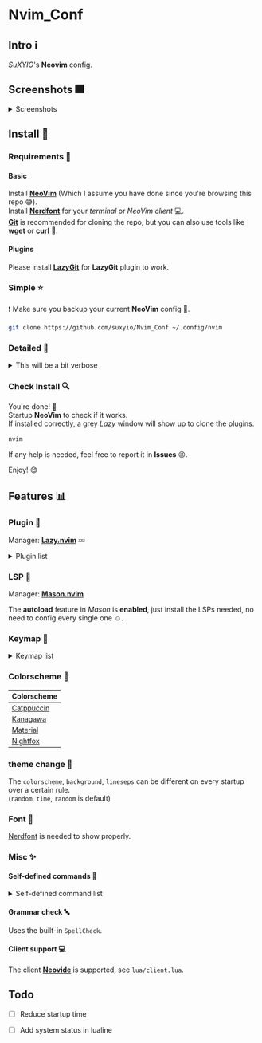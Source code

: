 # Nvim_Conf

## Intro :information_source:

_SuXYIO_'s __Neovim__ config. 

## Screenshots :fireworks:

<details>
<summary>Screenshots</summary>

> Editing with _tree view_ :evergreen_tree:, _telescope_ :telescope: on, _kanagawa-dragon_ :japanese_goblin: colorscheme. 
![Screenshot0](./media/Screenshot0.png)

> Editing source checking for function _definition_ :microscope:, _outline_ :mag: on, _duskfox_ :blue_heart: colorscheme. 
![Screenshot1](./media/Screenshot1.png)

> Editing with _lazygit_ :pager:, _tree view_ :evergreen_tree: on, _kanagawa-dragon_ :japanese_goblin: colorscheme. 
![Screenshot2](./media/Screenshot2.png)

> Editing source with _code diagnostic_ :syringe: on, _catppuccin-mocha_ :cat: colorscheme. 
![Screenshot3](./media/Screenshot3.png)

Note that these screenshots may not represent the actual effect, which is dependent on the terminal / NeoVim client config :computer:.  
Also, these screenshots might be outdated due to my laziness :sleeping:. 

</details>

## Install :calling:

### Requirements :battery:

#### Basic

Install __[NeoVim](https://github.com/neovim/neovim)__ (Which I assume you have done since you're browsing this repo :sweat_smile:).  
Install __[Nerdfont](https://nerdfonts.com)__ for your _terminal_ or _NeoVim client_ :computer:.  
__[Git](https://git-scm.com)__ is recommended for cloning the repo, but you can also use tools like __wget__ or __curl__ :wrench:.  

#### Plugins

Please install __[LazyGit](https://github.com/jesseduffield/lazygit)__ for __LazyGit__ plugin to work.  

### Simple :star:

:exclamation: Make sure you backup your current __NeoVim__ config :floppy_disk:.  

```bash
git clone https://github.com/suxyio/Nvim_Conf ~/.config/nvim
```

### Detailed :star2:

<details>

<summary>This will be a bit verbose</summary>

1. _Optional_  
Backup your current __NeoVim__ config :floppy_disk:. 
```bash
mv ~/.config/nvim ~/.config/nvim.bak
```

1. Clone this repo :satellite:.  
```bash
git clone https://github.com/suxyio/Nvim_Conf ~/.config/nvim
```
</details>

### Check Install :mag:

You're done! :tada:  
Startup __NeoVim__ to check if it works.  
If installed correctly, a grey _Lazy_ window will show up to clone the plugins. 
```bash
nvim
```
If any help is needed, feel free to report it in __Issues__ :wink:. 

Enjoy! :blush:

## Features :bar_chart:

### Plugin :electric_plug:

Manager: __[Lazy.nvim](https://github.com/folke/lazy.nvim)__ :zzz:

<details>
<summary>Plugin list</summary>

| Plugin | Description |
| ------ | ----------- |
| [Autopairs](https://github.com/windwp/nvim-autopairs) | Better insert experience for __paired characters__ |
| [Bufferline](https://github.com/akinsho/bufferline.nvim) | Provide __bufferline__ |
| [Cmp](https://github.com/hrsh7th/nvim-cmp) | Provide __completion__ |
| [Codeium](https://github.com/Exafunction/codeium.nvim) | Provide __AI__ assist |
| [Dashboard](https://github.com/nvimdev/dashboard-nvim) | Startup __dashboard__ |
| [LazyGit](https://github.com/kdheepak/lazygit.nvim) | Provide __LazyGit__ integration |
| [LspSaga](https://github.com/nvimdev/lspsaga.nvim) | Better __LSP experience__ |
| [Lualine](https://github.com/nvim-lualine/lualine.nvim) | Provide fancy __lines and tabs__ |
| [Mason](https://github.com/williamboman/mason.nvim) | __Install LSPs__ |
| [MarkdownPreview](https://github.com/iamcco/markdown-preview.nvim) | Preview __markdown__ files |
| [Notify](https://github.com/rcarriga/nvim-notify) | Notice __UI__ |
| [NvimTree](https://github.com/nvim-tree/nvim-tree.lua) | Provide __tree__ view |
| [Telescope](https://github.com/nvim-telescope/telescope.nvim) | __Find__ files |
| [TodoComments](https://github.com/folke/todo-comments.nvim) | Highlight __todo__ comments |
| [Transparent](https://github.com/xiyaowong/transparent.nvim) | __Transparent__ background |
| [Wilder](https://github.com/gelguy/wilder.nvim) | Provide __cmdline completion__ |

</details>

### LSP :closed_book:

Manager: __[Mason.nvim](https://github.com/williamboman/mason.nvim)__

The __autoload__ feature in _Mason_ is __enabled__, just install the LSPs needed, no need to config every single one :relaxed:. 

### Keymap :musical_keyboard:

<details>
<summary>Keymap list</summary>

__Note__: The single __characters__ here are all __capital__, which represents the key on the keyboard, capital key presses will be represented with <kbd>Shift</kbd>. 

#### Base :star:

| Mode | Key | Map | Description |
| ---- | --- | --- | ----------- |
| / | <kbd>;</kbd> | `leader` | __Leader__ key |
| N | <kbd>Cmd</kbd>-<kbd>C</kbd> | `"+y` | __Copy__ to system clipboard |
| N | <kbd>Cmd</kbd>-<kbd>V</kbd> | `"+P` | __Paste__ from system clipboard in normal mode |
| I | <kbd>Cmd</kbd>-<kbd>V</kbd> | `<Esc>"+P` | __Paste__ from system clipboard in insert mode |
| N | <kbd>Leader</kbd>-<kbd>Q</kbd> | `<CMD>q<CR>` | __Quit__ |
| N | <kbd>Leader</kbd>-<kbd>WW</kbd> | `<CMD>w<CR>` | __Save__ |
| N | <kbd>Leader</kbd>-<kbd>WQ</kbd> | `<CMD>wq<CR>` | __Save & Quit__ |
| I | <kbd>J</kbd><kbd>K</kbd> | `<Esc>` | __Escape__ from insert mode |
| N | <kbd>Space</kbd> | `:` | Go to __command__ mode |
| N | <kbd>Ctrl</kbd>-<kbd>K</kbd> | `ddkP` | __Move line__ up |
| N | <kbd>Ctrl</kbd>-<kbd>J</kbd> | `ddp` | __Move line__ down |
| N | <kbd>Esc</kbd> | `<CMD>noh<CR>` | Remove __highlight__ (clear search highlight) |
| N | <kbd>Leader</kbd>-<kbd>J</kbd> | `<CMD>bn<CR>` | Switch next __buffer__ |
| N | <kbd>Leader</kbd>-<kbd>Shift</kbd>-<kbd>J</kbd> | `<CMD>bp<CR>` | Switch previous __buffer__ |
| N | <kbd>Leader</kbd>-<kbd>K</kbd> | `<CMD>bd<CR>` | Delete __buffer__ |
| N | <kbd>Leader</kbd>-<kbd>Shift</kbd>-<kbd>K</kbd> | `<CMD>bd!<CR>` | Force delete __buffer__ |
| N | <kbd>Leader</kbd><kbd>W</kbd> | `<C-w>` | __Window__ control |
| N | <kbd>Leader</kbd><kbd>Z</kbd> | `<CMD>set spell!<CR>` | Toggle __spellcheck__ |
| T | <kbd>J</kbd><kbd>K</kbd> | `<C-\\><C-n>` | __Escape__ from terminal mode |

#### Plugin :electric_plug:

| Plugin | Mode | Key | Map | Description |
| ------ | ---- | --- | --- | ----------- |
| Codeium | N | <kbd>Leader</kbd>-<kbd>N</kbd> | `<CMD>Codeium Enable<CR>` | Enable __Codeium__ |
| LazyGit | N | <kbd>Leader</kbd>-<kbd>D</kbd> | `<CMD>LazyGit<CR>` | Toggle __LazyGit__ |
| LspSaga | N | <kbd>[</kbd><kbd>E</kbd> | `<CMD>Lspsaga diagnostic_jump_next<CR>` | __Jump__ to next __diagnostic__ |
| LspSaga | N | <kbd>[</kbd><kbd>Shift</kbd>-<kbd>E</kbd> | `<CMD>Lspsaga diagnostic_jump_next<CR>` | __Jump__ to previous __diagnostic__ |
| LspSaga | N | <kbd>Leader</kbd>-<kbd>A</kbd> | `<CMD>Lspsaga code_action<CR>` | Show __actions__ of code |
| LspSaga | N | <kbd>Leader</kbd>-<kbd>S</kbd> | `<CMD>Lspsaga outline<CR>` | Show __outline__(structure) of code |
| LspSaga | N | <kbd>Leader</kbd>-<kbd>V</kbd> | `<CMD>Lspsaga peek_definition<CR>` | Peek __definition__ |
| LspSaga | N | <kbd>Leader</kbd>-<kbd>C</kbd> | `<CMD>Lspsaga show_line_diagnostics<CR>` | Show __line diagnostics__ |
| LspSaga | N | <kbd>Leader</kbd>-<kbd>L</kbd> | `<CMD>Lspsaga term_toggle<CR>` | Toggle __terminal__ |
| MarkdownPreview | N | <kbd>Leader</kbd>-<kbd>X</kbd> | `<CMD>MarkdownPreviewToggle<CR>` | Toggle __markdown__ preview |
| NvimCmp | I | <kbd>Enter</kbd> | `cmp.mapping.confirm({select = true})` | Confirm __completion__ |
| NvimCmp | I | <kbd>Esc</kbd> | `cmp.mapping.abort()` | Abort __completion__ |
| NvimCmp | I | <kbd>Leader</kbd>-<kbd>Space</kbd> | `cmp.mapping.complete()` | Start __completion__ |
| NvimTree | N | <kbd>Leader</kbd>-<kbd>F</kbd> | `<CMD>NvimTreeToggle<CR>` | Toggle __tree__ view |
| Telescope | N | <kbd>f</kbd><kbd>f</kbd> | `<CMD>Telescope find_files<CR>` | __Telescope__ find files |
| TodoComments | N | <kbd>[</kbd><kbd>T</kbd> | `require("todo-comments").jump_next()` | __Jump__ to next __todo__ |
| Transparent | N | <kbd>T</kbd> | `<CMD>TransparentToggle<CR>` | __Transparent__ toggle |

</details>

### Colorscheme :rainbow:

| Colorscheme |
| ----------- |
| [Catppuccin](https://github.com/catppuccin-mocha) |
| [Kanagawa](https://github.com/rebelot/kanagawa.nvim) |
| [Material](https://github.com/marko-cerovac/material.nvim) |
| [Nightfox](https://github.com/EdenEast/nightfox.nvim) |

### theme change :traffic_light:

The `colorscheme`, `background`, `lineseps` can be different on every startup over a certain rule.  
(`random`, `time`, `random` is default)

### Font :book:

[Nerdfont](https://nerdfonts.com) is needed to show properly. 

### Misc :sparkles:

#### Self-defined commands :bookmark:

<details>
<summary>Self-defined command list</summary>

| Command | Operation | Description |
| ------- | --------- | ----------- |
| `Hex` | `%!xxd` | Convert buffer raw to __hex__ code |
| `Dehex` | `%!xxd -r` | Convert buffer hex code to __raw__ |

</details>

#### Grammar check :abc:

Uses the built-in `SpellCheck`.  

#### Client support :computer:

The client __[Neovide](https://neovide.dev/)__ is supported, see `lua/client.lua`. 

## Todo

- [ ] Reduce startup time
- [ ] Add system status in lualine

